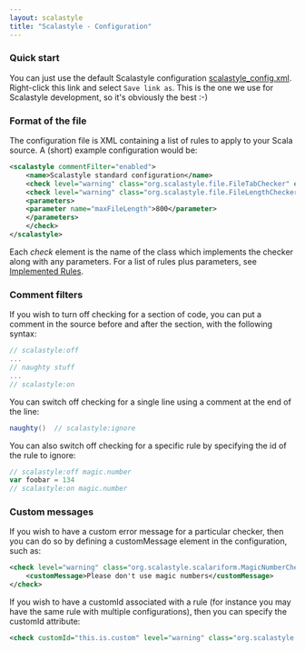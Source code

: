 ```yaml
---
layout: scalastyle
title: "Scalastyle - Configuration"
---
```


### Quick start

You can just use the default Scalastyle configuration
[scalastyle_config.xml](https://raw.githubusercontent.com/beautiful-scala/scalastyle/v{{site.scalastyle-version}}/lib/scalastyle_config.xml).
Right-click this link and select `Save link as`. This is the one we use for
Scalastyle development, so it's obviously the best :-)

### Format of the file

The configuration file is XML containing a list of rules to apply to your Scala
source. A (short) example configuration would be:

```xml
<scalastyle commentFilter="enabled">
    <name>Scalastyle standard configuration</name>
    <check level="warning" class="org.scalastyle.file.FileTabChecker" enabled="true" />
    <check level="warning" class="org.scalastyle.file.FileLengthChecker" enabled="true">
    <parameters>
    <parameter name="maxFileLength">800</parameter>
    </parameters>
    </check>
</scalastyle>
```

Each _check_ element is the name of the class which implements the checker along
with any parameters. For a list of rules plus parameters, see
[Implemented Rules](rules-{{site.scalastyle-version}}.html).

### Comment filters

If you wish to turn off checking for a section of code, you can put a comment in
the source before and after the section, with the following syntax:

```scala
// scalastyle:off
...
// naughty stuff
...
// scalastyle:on
```

You can switch off checking for a single line using a comment at the end of the
line:

```scala
naughty()  // scalastyle:ignore
```

You can also switch off checking for a specific rule by specifying the id of the
rule to ignore:

```scala
// scalastyle:off magic.number
var foobar = 134
// scalastyle:on magic.number
```

### Custom messages

If you wish to have a custom error message for a particular checker, then you
can do so by defining a customMessage element in the configuration, such as:

```xml
<check level="warning" class="org.scalastyle.scalariform.MagicNumberChecker" enabled="true">
    <customMessage>Please don't use magic numbers</customMessage>
</check>
```

If you wish to have a customId associated with a rule (for instance you may have
the same rule with multiple configurations), then you can specify the customId
attribute:

```xml
<check customId="this.is.custom" level="warning" class="org.scalastyle.scalariform.MagicNumberChecker" enabled="true" />
```
